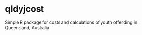 # qldyjcost
Simple R package for costs and calculations of youth offending in Queensland, Australia
